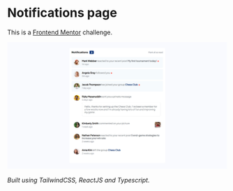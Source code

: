 # Notifications page

This is a [Frontend Mentor](https://www.frontendmentor.io/challenges) challenge.

![Preview](src/assets/images/project-screenshot.jpg)

_Built using TailwindCSS, ReactJS and Typescript._
